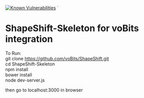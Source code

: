 [![Known Vulnerabilities](https://snyk.io/test/github/vobits/shapeshift/badge.svg?targetFile=package.json)](https://snyk.io/test/github/vobits/shapeshift?targetFile=package.json)
`
# ShapeShift-Skeleton for voBits integration

To Run: </br>
  git clone https://github.com/voBits/ShapeShift.git </br>
  cd ShapeShift-Skeleton </br>
  npm install </br>
  bower install </br>
  node dev-server.js </br>
  
  then go to localhost:3000 in browser
